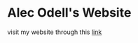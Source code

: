 # Alec Odell's Website

visit my website through this [link](https://alec-0dell-home-page.vercel.app/)
